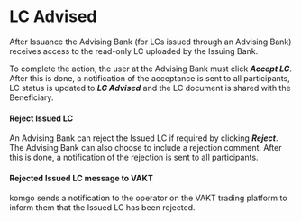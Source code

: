 

# LC Advised

After Issuance the Advising Bank \(for LCs issued through an Advising Bank\) receives access to the read-only LC uploaded by the Issuing Bank.

To complete the action, the user at the Advising Bank must click _**Accept LC**_. After this is done, a notification of the acceptance is sent to all participants, LC status is updated to _**LC Advised**_ and the LC document is shared with the Beneficiary.

#### Reject Issued LC

An Advising Bank can reject the Issued LC if required by clicking _**Reject**_. The Advising Bank can also choose to include a rejection comment. After this is done, a notification of the rejection is sent to all participants.

#### Rejected Issued LC message to VAKT

komgo sends a notification to the operator on the VAKT trading platform to inform them that the Issued LC has been rejected.